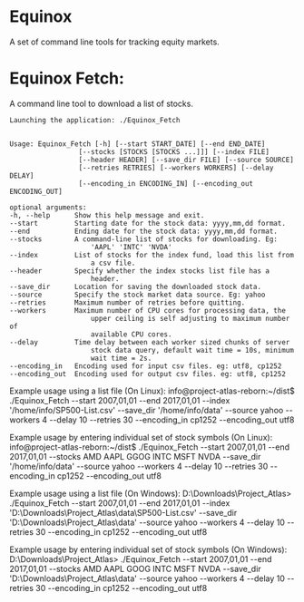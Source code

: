 # Equinox
A set of command line tools for tracking equity markets.

# Equinox Fetch:
A command line tool to download a list of stocks.

	Launching the application: ./Equinox_Fetch


	Usage: Equinox_Fetch [-h] [--start START_DATE] [--end END_DATE]
                     [--stocks [STOCKS [STOCKS ...]]] [--index FILE]
                     [--header HEADER] [--save_dir FILE] [--source SOURCE]
                     [--retries RETRIES] [--workers WORKERS] [--delay DELAY]
                     [--encoding_in ENCODING_IN] [--encoding_out ENCODING_OUT]

	optional arguments:
  	-h, --help      Show this help message and exit.
  	--start         Starting date for the stock data: yyyy,mm,dd format.
  	--end           Ending date for the stock data: yyyy,mm,dd format.
  	--stocks        A command-line list of stocks for downloading. Eg:
                        'AAPL' 'INTC' 'NVDA'
  	--index         List of stocks for the index fund, load this list from
                        a csv file.
  	--header        Specify whether the index stocks list file has a
                        header.
  	--save_dir      Location for saving the downloaded stock data.
  	--source        Specify the stock market data source. Eg: yahoo
  	--retries       Maximum number of retries before quitting.
  	--workers       Maximum number of CPU cores for processing data, the
                        upper ceiling is self adjusting to maximum number of
                        available CPU cores.
  	--delay         Time delay between each worker sized chunks of server
                        stock data query, default wait time = 10s, minimum
                        wait time = 2s.
  	--encoding_in   Encoding used for input csv files. eg: utf8, cp1252
  	--encoding_out  Encoding used for output csv files. eg: utf8, cp1252

Example usage using a list file (On Linux): info@project-atlas-reborn:~/dist$ ./Equinox_Fetch --start 2007,01,01 --end 2017,01,01 --index '/home/info/SP500-List.csv' --save_dir '/home/info/data' --source yahoo --workers 4 --delay 10 --retries 30 --encoding_in cp1252 --encoding_out utf8

Example usage by entering individual set of stock symbols (On Linux): info@project-atlas-reborn:~/dist$ ./Equinox_Fetch --start 2007,01,01 --end 2017,01,01 --stocks AMD AAPL GGOG INTC MSFT NVDA --save_dir '/home/info/data' --source yahoo --workers 4 --delay 10 --retries 30 --encoding_in cp1252 --encoding_out utf8

Example usage using a list file (On Windows): D:\Downloads\Project_Atlas> ./Equinox_Fetch --start 2007,01,01 --end 2017,01,01 --index 'D:\Downloads\Project_Atlas\data\SP500-List.csv' --save_dir 'D:\Downloads\Project_Atlas\data' --source yahoo --workers 4 --delay 10 --retries 30 --encoding_in cp1252 --encoding_out utf8

Example usage by entering individual set of stock symbols (On Windows): D:\Downloads\Project_Atlas> ./Equinox_Fetch --start 2007,01,01 --end 2017,01,01 --stocks AMD AAPL GOOG INTC MSFT NVDA --save_dir 'D:\Downloads\Project_Atlas\data' --source yahoo --workers 4 --delay 10 --retries 30 --encoding_in cp1252 --encoding_out utf8
